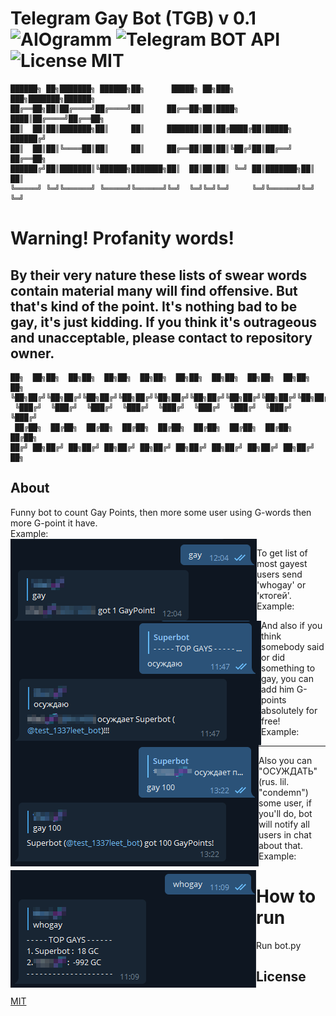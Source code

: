 # Telegram Gay Bot (TGB) v 0.1   ![AIOgramm](https://camo.githubusercontent.com/17cc9a743b4e951d7977528e6ec6da7f2a9c8bbf/68747470733a2f2f696d672e736869656c64732e696f2f62616467652f74656c656772616d2d61696f6772616d2d626c75652e7376673f7374796c653d666c61742d737175617265)  ![Telegram BOT API](https://camo.githubusercontent.com/63f0f2836a5a94e7452fd23c57492522b4102332/68747470733a2f2f696d672e736869656c64732e696f2f62616467652f54656c656772616d253230426f742532304150492d342e352d626c75652e7376673f7374796c653d666c61742d737175617265266c6f676f3d74656c656772616d) ![License MIT](https://camo.githubusercontent.com/2c1ceb131587d49e46ff93acd6e3990b9efed3fb/68747470733a2f2f696d672e736869656c64732e696f2f707970692f6c2f61696f6772616d2e7376673f7374796c653d666c61742d737175617265)

```
██████╗ ██╗███████╗ ██████╗██╗      █████╗ ██╗███╗   ███╗███████╗██████╗
██╔══██╗██║██╔════╝██╔════╝██║     ██╔══██╗██║████╗ ████║██╔════╝██╔══██╗
██║  ██║██║███████╗██║     ██║     ███████║██║██╔████╔██║█████╗  ██████╔╝
██║  ██║██║╚════██║██║     ██║     ██╔══██║██║██║╚██╔╝██║██╔══╝  ██╔══██╗
██████╔╝██║███████║╚██████╗███████╗██║  ██║██║██║ ╚═╝ ██║███████╗██║  ██║
╚═════╝ ╚═╝╚══════╝ ╚═════╝╚══════╝╚═╝  ╚═╝╚═╝╚═╝     ╚═╝╚══════╝╚═╝  ╚═╝
```

# Warning! Profanity words!
## By their very nature these lists of swear words contain material many will find offensive. But that's kind of the point. It's nothing bad to be gay, it's just kidding. If you think it's outrageous and unacceptable, please contact to repository owner.

```
██╗  ██╗██╗  ██╗██╗  ██╗██╗  ██╗██╗  ██╗██╗  ██╗██╗  ██╗██╗  ██╗██╗  ██╗
╚██╗██╔╝╚██╗██╔╝╚██╗██╔╝╚██╗██╔╝╚██╗██╔╝╚██╗██╔╝╚██╗██╔╝╚██╗██╔╝╚██╗██╔╝
 ╚███╔╝  ╚███╔╝  ╚███╔╝  ╚███╔╝  ╚███╔╝  ╚███╔╝  ╚███╔╝  ╚███╔╝  ╚███╔╝
 ██╔██╗  ██╔██╗  ██╔██╗  ██╔██╗  ██╔██╗  ██╔██╗  ██╔██╗  ██╔██╗  ██╔██╗
██╔╝ ██╗██╔╝ ██╗██╔╝ ██╗██╔╝ ██╗██╔╝ ██╗██╔╝ ██╗██╔╝ ██╗██╔╝ ██╗██╔╝ ██╗
```
## About
Funny bot to count Gay Points, then more some user using G-words then more G-point it have.<br>
Example:<br>
<img src="https://raw.githubusercontent.com/V1A0/Telegram-bots/master/fun/gaybot/pic/gay.png"
    alt="example-screenshot"
    style="float: left;" />


To get list of most gayest users send 'whogay' or 'ктогей'.<br>
Example:<br>
<img src="https://raw.githubusercontent.com/V1A0/Telegram-bots/master/fun/gaybot/pic/osujdau.png"
    alt="example-screenshot"
    style="float: left;" />
    
    
And also if you think somebody said or did something to gay, you can add him G-points absolutely for free!<br>
Example:<br>
<img src="https://raw.githubusercontent.com/V1A0/Telegram-bots/master/fun/gaybot/pic/ug.png"
    alt="example-screenshot"
    style="float: left;" />
    
---

Also you can "ОСУЖДАТЬ" (rus. lil. "condemn") some user, if you'll do, bot will notify all users in chat about that.<br>
Example:<br>

<img src="https://raw.githubusercontent.com/V1A0/Telegram-bots/master/fun/gaybot/pic/who.png"
    alt="example-screenshot"
    style="float: left;" />

# How to run
Run bot.py

## License
[MIT](https://choosealicense.com/licenses/mit/)
